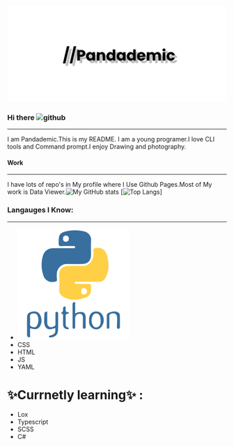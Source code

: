 ![Banner](https://github.com/Pandademic/Pandademic/blob/main/banner.png)

### Hi there  ![github](https://img.shields.io/badge/GitHub-000000?style=for-the-badge&logo=GitHub&logoColor=white)
___
I am Pandademic.This is my README. I am a young programer.I love CLI tools and Command prompt.I enjoy Drawing and photography.


#### Work
_____
I have lots of  repo's in My profile where I Use Github Pages.Most of My work is Data Viewer.![My GitHub stats](https://github-readme-stats.vercel.app/api?username=Pandademic)
[![Top Langs](https://github-readme-stats.vercel.app/api/top-langs/?username=Pandademic)]



### Langauges I Know:
_____
- ![Python](https://github.com/Pandademic/Pandademic/blob/main/python-original-wordmark.svg)
- CSS
- HTML
- JS
- YAML
# ✨Currnetly learning✨ :
- Lox 
- Typescript
- SCSS
- C#
<!--
**Pandademic/Pandademic** is a ✨ _special_ ✨ repository because its `README.md` (this file) appears on your GitHub profile.

Here are some ideas to get you started:

- 🔭 I’m currently working on ...
- 🌱 I’m currently learning ...
- 👯 I’m looking to collaborate on ...
- 🤔 I’m looking for help with ...
- 💬 Ask me about ...
- 📫 How to reach me: ...
- 😄 Pronouns: ...
- ⚡ Fun fact: ...
-->
